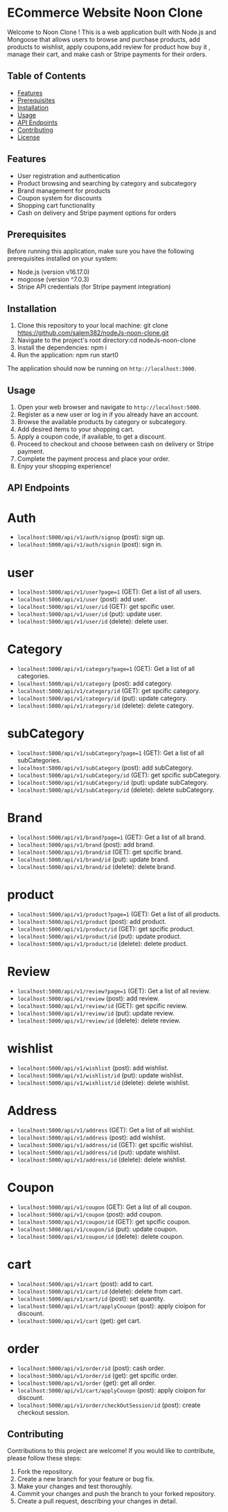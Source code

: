 # ECommerce Website Noon Clone

Welcome to Noon Clone ! This is a web application built with Node.js and Mongoose that allows users to browse and purchase products,   add products to wishlist, apply coupons,add review for product how buy it , manage their cart, and make cash or Stripe payments for their orders.

## Table of Contents

- [Features](#features)
- [Prerequisites](#prerequisites)
- [Installation](#installation)
- [Usage](#usage)
- [API Endpoints](#api-endpoints)
- [Contributing](#contributing)
- [License](#license)

## Features

- User registration and authentication
- Product browsing and searching by category and subcategory
- Brand management for products
- Coupon system for discounts
- Shopping cart functionality
- Cash on delivery and Stripe payment options for orders

## Prerequisites

Before running this application, make sure you have the following prerequisites installed on your system:

- Node.js (version v16.17.0)
- mogoose (version ^7.0.3)
- Stripe API credentials (for Stripe payment integration)

## Installation

1. Clone this repository to your local machine: git clone https://github.com/salem382/nodeJs-noon-clone.git
2. Navigate to the project's root directory:cd nodeJs-noon-clone
3. Install the dependencies: npm i
4. Run the application: npm run start0


The application should now be running on `http://localhost:3000`.

## Usage

1. Open your web browser and navigate to `http://localhost:5000`.
2. Register as a new user or log in if you already have an account.
3. Browse the available products by category or subcategory.
4. Add desired items to your shopping cart.
5. Apply a coupon code, if available, to get a discount.
6. Proceed to checkout and choose between cash on delivery or Stripe payment.
7. Complete the payment process and place your order.
8. Enjoy your shopping experience!

## API Endpoints

# Auth
- `localhost:5000/api/v1/auth/signup` (post): sign up.
- `localhost:5000/api/v1/auth/signin` (post): sign in.

# user
- `localhost:5000/api/v1/user?page=1` (GET): Get a list of all users.
- `localhost:5000/api/v1/user` (post): add user.
- `localhost:5000/api/v1/user/id` (GET): get spcific user.
- `localhost:5000/api/v1/user/id` (put): update user.
- `localhost:5000/api/v1/user/id` (delete): delete user.
# Category
- `localhost:5000/api/v1/category?page=1` (GET): Get a list of all categories.
- `localhost:5000/api/v1/category` (post): add category.
- `localhost:5000/api/v1/category/id` (GET): get spcific category.
- `localhost:5000/api/v1/category/id` (put): update category.
- `localhost:5000/api/v1/category/id` (delete): delete category.

# subCategory
- `localhost:5000/api/v1/subCategory?page=1` (GET): Get a list of all subCategories.
- `localhost:5000/api/v1/subCategory` (post): add subCategory.
- `localhost:5000/api/v1/subCategory/id` (GET): get spcific subCategory.
- `localhost:5000/api/v1/subCategory/id` (put): update subCategory.
- `localhost:5000/api/v1/subCategory/id` (delete): delete subCategory.

# Brand
- `localhost:5000/api/v1/brand?page=1` (GET): Get a list of all brand.
- `localhost:5000/api/v1/brand` (post): add brand.
- `localhost:5000/api/v1/brand/id` (GET): get spcific brand.
- `localhost:5000/api/v1/brand/id` (put): update brand.
- `localhost:5000/api/v1/brand/id` (delete): delete brand.

# product
- `localhost:5000/api/v1/product?page=1` (GET): Get a list of all products.
- `localhost:5000/api/v1/product` (post): add product.
- `localhost:5000/api/v1/product/id` (GET): get spcific product.
- `localhost:5000/api/v1/product/id` (put): update product.
- `localhost:5000/api/v1/product/id` (delete): delete product.

# Review
- `localhost:5000/api/v1/review?page=1` (GET): Get a list of all review.
- `localhost:5000/api/v1/review` (post): add review.
- `localhost:5000/api/v1/review/id` (GET): get spcific review.
- `localhost:5000/api/v1/review/id` (put): update review.
- `localhost:5000/api/v1/review/id` (delete): delete review.

# wishlist
- `localhost:5000/api/v1/wishlist` (post): add wishlist.
- `localhost:5000/api/v1/wishlist/id` (put): update wishlist.
- `localhost:5000/api/v1/wishlist/id` (delete): delete wishlist.

# Address
- `localhost:5000/api/v1/address` (GET): Get a list of all wishlist.
- `localhost:5000/api/v1/address` (post): add wishlist.
- `localhost:5000/api/v1/address/id` (GET): get spcific wishlist.
- `localhost:5000/api/v1/address/id` (put): update wishlist.
- `localhost:5000/api/v1/address/id` (delete): delete wishlist.

# Coupon
- `localhost:5000/api/v1/coupon` (GET): Get a list of all coupon.
- `localhost:5000/api/v1/coupon` (post): add coupon.
- `localhost:5000/api/v1/coupon/id` (GET): get spcific coupon.
- `localhost:5000/api/v1/coupon/id` (put): update coupon.
- `localhost:5000/api/v1/coupon/id` (delete): delete coupon.

# cart 
- `localhost:5000/api/v1/cart` (post): add to cart.
- `localhost:5000/api/v1/cart/id` (delete): delete from cart.
- `localhost:5000/api/v1/cart/id` (post): set quantity.
- `localhost:5000/api/v1/cart/applyCouopn` (post): apply cioipon for discount.
- `localhost:5000/api/v1/cart` (get): get cart.

# order 

- `localhost:5000/api/v1/order/id` (post): cash order.
- `localhost:5000/api/v1/order/id` (get): get spcific order.
- `localhost:5000/api/v1/order` (get): get all order.
- `localhost:5000/api/v1/cart/applyCouopn` (post): apply cioipon for discount.
- `localhost:5000/api/v1/order/checkOutSession/id` (post): create checkout session.


## Contributing

Contributions to this project are welcome! If you would like to contribute, please follow these steps:

1. Fork the repository.
2. Create a new branch for your feature or bug fix.
3. Make your changes and test thoroughly.
4. Commit your changes and push the branch to your forked repository.
5. Create a pull request, describing your changes in detail.







